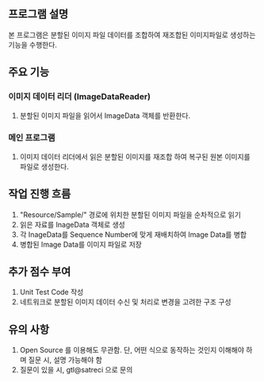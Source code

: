 ## 프로그램 설명
본 프로그램은 분할된 이미지 파일 데이터를 조합하여 재조합된 이미지파일로 생성하는 기능을 수행한다. 

## 주요 기능

### 이미지 데이터 리더 (ImageDataReader)
1. 분할된 이미지 파일을 읽어서 ImageData 객체를 반환한다.
   
### 메인 프로그램 
1. 이미지 데이터 리더에서 읽은 분할된 이미지를 재조합 하여 복구된 원본 이미지를 파일로 생성한다.
   
## 작업 진행 흐름
1. "Resource/Sample/" 경로에 위치한 분할된 이미지 파일을 순차적으로 읽기
2. 읽은 자료를 InageData 객체로 생성
3. 각 InageData를 Sequence Number에 맞게 재배치하여 Image Data를 병합
4. 병합된 Image Data를 이미지 파일로 저장


## 추가 점수 부여
1. Unit Test Code 작성
1. 네트워크로 분할된 이미지 데이터 수신 및 처리로 변경을 고려한 구조 구성


## 유의 사항
1. Open Source 를 이용해도 무관함. 단, 어떤 식으로 동작하는 것인지 이해해야 하며 질문 시, 설명 가능해야 함
1. 질문이 있을 시, gtl@satreci 으로 문의
